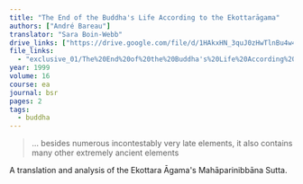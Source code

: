 ```yaml
---
title: "The End of the Buddha's Life According to the Ekottarāgama"
authors: ["André Bareau"]
translator: "Sara Boin-Webb"
drive_links: ["https://drive.google.com/file/d/1HAkxHN_3quJ0zHwTlnBu4w4jmrmF7vKA/view?usp=drivesdk"]
file_links:
  - "exclusive_01/The%20End%20of%20the%20Buddha's%20Life%20According%20to%20the%20EA%20-%20André%20Bareau.pdf"
year: 1999
volume: 16
course: ea
journal: bsr
pages: 2
tags:
  - buddha
---
```


> … besides numerous incontestably very late elements, it also contains many other extremely ancient elements

A translation and analysis of the Ekottara Āgama's Mahāparinibbāna Sutta.
